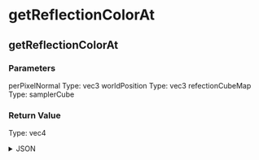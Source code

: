 # getReflectionColorAt

## getReflectionColorAt

### Parameters

perPixelNormal
  Type: vec3
worldPosition
  Type: vec3
refectionCubeMap
  Type: samplerCube

### Return Value

  Type: vec4

<details><summary>JSON</summary>

```
{
  "Type": "getReflectionColorAt",
  "Name": "getReflectionColorAt",
  "Category": 1,
  "InputPins": [
    {
      "Connection": null,
      "Id": "perPixelNormal",
      "Type": "vec3"
    },
    {
      "Connection": null,
      "Id": "worldPosition",
      "Type": "vec3"
    },
    {
      "Connection": null,
      "Id": "refectionCubeMap",
      "Type": "samplerCube"
    }
  ],
  "OutputPins": [
    {
      "Id": "",
      "Type": "vec4"
    }
  ]
}
```

</details>

